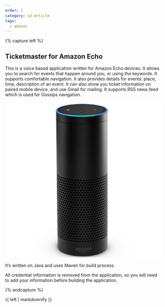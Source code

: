 ```yaml
---
order: 1
category: sd-article
tags:
  - amazon
---
```


{% capture left %}

## Ticketmaster for Amazon Echo

This is a voice based application written for Amazon Echo devices. It allows you to search for events that happen around you, or using the keywords. It supports comfortable navigation. It also provides details for events: place, time, description of an event. It can also show you ticket information on paired mobile device, and use Gmail for mailing. It supports RSS news feed which is used for Gossips navigation.

![echo](/assets/img/partners/startups-development/echo.jpg)

It’s written on Java and uses Maven for build process.

All credential information is removed from the application, so you will need to add your information before building the application.

{% endcapture %}

<div class="col-lg-8 col-md-8 col-sm-8">{{ left | markdownify }}</div>

